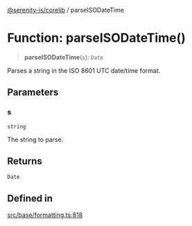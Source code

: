 [@serenity-is/corelib](../README.md) / parseISODateTime

# Function: parseISODateTime()

> **parseISODateTime**(`s`): `Date`

Parses a string in the ISO 8601 UTC date/time format.

## Parameters

### s

`string`

The string to parse.

## Returns

`Date`

## Defined in

[src/base/formatting.ts:818](https://github.com/serenity-is/serenity/blob/master/packages/corelib/src/base/formatting.ts#L818)
